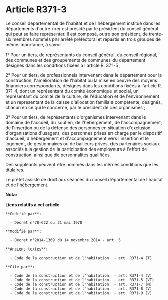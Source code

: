 # Article R371-3

Le conseil départemental de l'habitat et de l'hébergement institué dans les départements d'outre-mer est présidé par le
président du conseil général qui peut se faire représenter. Il est composé, outre son président, de trente-six membres nommés
par arrêté préfectoral et répartis en trois groupes de même importance, à savoir : 

1° Pour un tiers, de représentants du conseil général, du conseil régional, des communes et des groupements de communes du
département désignés dans les conditions fixées à l'article R. 371-5 ; 

2° Pour un tiers, de professionnels intervenant dans le département pour la construction, l'amélioration de l'habitat ou la
mise en oeuvre des moyens financiers correspondants, désignés dans les conditions fixées à l'article R. 371-4, dont un
représentant du comité économique et social, un représentant du comité de la culture, de l'éducation et de l'environnement et
un représentant de la caisse d'allocation familiale compétente, désignés, chacun en ce qui le concerne, par le président de
ces organismes ; 

3° Pour un tiers, de représentants d'organismes intervenant dans le domaine de l'accueil, du soutien, de l'hébergement, de
l'accompagnement, de l'insertion ou de la défense des personnes en situation d'exclusion, d'organisations d'usagers, des
personnes prises en charge par le dispositif d'accueil, d'hébergement et d'accompagnement vers l'insertion et le logement, de
gestionnaires ou de bailleurs privés, des partenaires sociaux associés à la gestion de la participation des employeurs à
l'effort de construction, ainsi que de personnalités qualifiées. 

Des suppléants peuvent être nommés dans les mêmes conditions que les titulaires. 

Le préfet assiste de droit aux séances du conseil départemental de l'habitat et de l'hébergement.

**Nota:**



**Liens relatifs à cet article**

	**Codifié par**:

	  - Décret n°78-622 du 31 mai 1978

	**Modifié par**:

	  - Décret n°2014-1369 du 14 novembre 2014 - art. 5

	**Anciens textes**:

	  - Code de la construction et de l'habitation. - art. R371-4 (T)

	**Cité par**:

	  - Code de la construction et de l'habitation. - art. R371-4 (V)
	  - Code de la construction et de l'habitation. - art. R371-5 (VT)
	  - Code de la construction et de l'habitation. - art. R371-7 (M)
	  - Code de la construction et de l'habitation. - art. R371-8 (V)
	  - Code de la construction et de l'habitation. - art. R371-9 (V)
